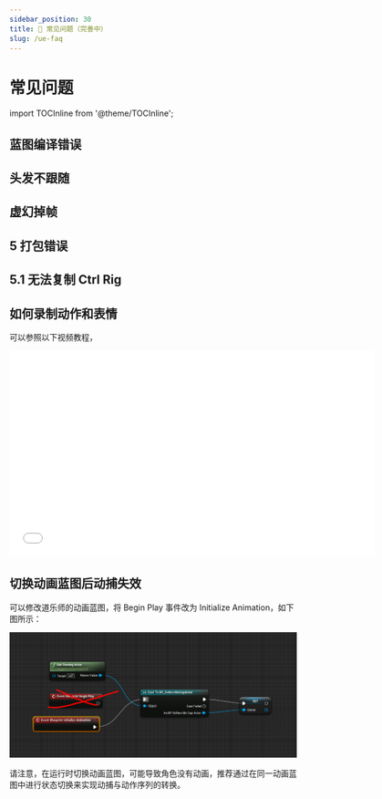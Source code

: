 ```yaml
---
sidebar_position: 30
title: 📢 常见问题（完善中）
slug: /ue-faq
---	
```


# 常见问题

import TOCInline from '@theme/TOCInline';

<TOCInline toc={toc} />

## 蓝图编译错误

## 头发不跟随

## 虚幻掉帧

## 5 打包错误

## 5.1 无法复制 Ctrl Rig

## 如何录制动作和表情

可以参照以下视频教程，

<iframe src="//player.bilibili.com/player.html?bvid=BV1n14y1N7QU&autoplay=0&t=757.9" width="640" height="360" scrolling="no" border="0" frameborder="no" framespacing="0" allowfullscreen="true"> </iframe>

## 切换动画蓝图后动捕失效

可以修改道乐师的动画蓝图，将 Begin Play 事件改为 Initialize Animation，如下图所示：

![](../../img/566c2b857ae79a7f2b2c60a417bb0bb21911024894.png)

请注意，在运行时切换动画蓝图，可能导致角色没有动画，推荐通过在同一动画蓝图中进行状态切换来实现动捕与动作序列的转换。

